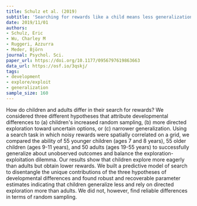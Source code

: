 ```yaml
---
title: Schulz et al. (2019)
subtitle: 'Searching for rewards like a child means less generalization and more directed exploration'
date: 2019/11/01
authors:
- Schulz, Eric
- Wu, Charley M
- Ruggeri, Azzurra
- Meder, Björn
journal: Psychol. Sci.
paper_url: https://doi.org/10.1177/0956797619863663
data_url: https://osf.io/3qskj/
tags:
- development
- explore/exploit
- generalization
sample_size: 160
---
```


How do children and adults differ in their search for rewards? We considered three different hypotheses that attribute developmental differences to (a) children's increased random sampling, (b) more directed exploration toward uncertain options, or (c) narrower generalization. Using a search task in which noisy rewards were spatially correlated on a grid, we compared the ability of 55 younger children (ages 7 and 8 years), 55 older children (ages 9-11 years), and 50 adults (ages 19-55 years) to successfully generalize about unobserved outcomes and balance the exploration-exploitation dilemma. Our results show that children explore more eagerly than adults but obtain lower rewards. We built a predictive model of search to disentangle the unique contributions of the three hypotheses of developmental differences and found robust and recoverable parameter estimates indicating that children generalize less and rely on directed exploration more than adults. We did not, however, find reliable differences in terms of random sampling.
